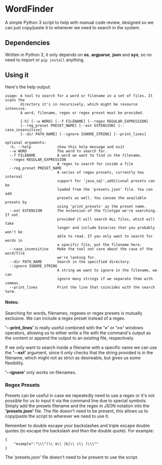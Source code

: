 # WordFinder
A simple Python 3 script to help with manual code review, designed so we can just copy/paste it to wherever we need to search in the system.

## Dependencies
Written in Python 3, it only depends on **os**, **argparse**, **json** and **sys**, so no need to import or ```pip install``` anything. 

## Using it

Here's the help output:

```
usage: A tool to search for a word or filename in a set of files. It scans the
       directory it's in recursively, which might be resource intensive.
       A word, filename, regex or regex preset must be provided.
       
       [-h] [--w WORD] [--f FILENAME] [--regex REGULAR_EXPRESSION]
       [--reg_preset PRESET_NAME] [--ext EXTENSION] [--case_insensitive]
       [--dir PATH_NAME] [--ignore IGNORE_STRING] [--print_lines]

optional arguments:
  -h, --help            show this help message and exit
  --w WORD              The word to search for.
  --f FILENAME          A word we want to find in the filename.
  --regex REGULAR_EXPRESSION
                        A regex to search for inside a file
  --reg_preset PRESET_NAME
                        A series of regex presets, currently has internal
                        support for 'java_sql',additional presets can be
                        loaded from the 'presets.json' file. You can add
                        presets as well. You cansee the available presets by
                        using 'print_presets' as the preset name.
  --ext EXTENSION       The extension of the filetype we're searching. If not
                        provided it will search ALL files, which will take
                        longer and include binaries that you probably won't be
                        able to read. If you only want to search for words in
                        a specific file, put the filename here.
  --case_insensitive    Make the tool not care about the case of the word/file
                        we're looking for.
  --dir PATH_NAME       Search in the specified directory.
  --ignore IGNORE_STRING
                        A string we want to ignore in the filename, we can
                        ignore many strings if we separate them with commas.
  --print_lines         Print the line that coincides with the search term.
```

#### Notes:
Searching for words, filenames, regexes or regex presets is mutually exclusive. We can include a regex preset instead of a regex.

**'--print_lines'** is really useful combined with the **'>'** or **'>>'** windows operators, allowing us to either write a file with the command's output as the content or append the output to an existing file, respectively.

If we only want to search inside a filename with a specific name we can use the **'--ext'** argument, since it only checks that the string provided is in the filename, which might not as strict as desireable, but gives us some flexibility.

**'--ignore'** only works on filenames.


### Regex Presets

Presets can be useful in case we repeatedly need to use a regex or it's not possible for us to input it via the command line due to special symbols. Simply add the presets filename and the regex in JSON notation into the **'presets.json'** file. The file doesn't need to be present, this allows us to copy/paste the script to wherever we need to use it.


Remember to double escape your backslashes and triple escape double quotes (to escape the backslash and then the double quote). For example:

```
{
    "example":"\\\"(\\ a\\ |b|\\ c\\ )\\\""
}
```

The 'presets.json' file doesn't need to be present to use the script.
